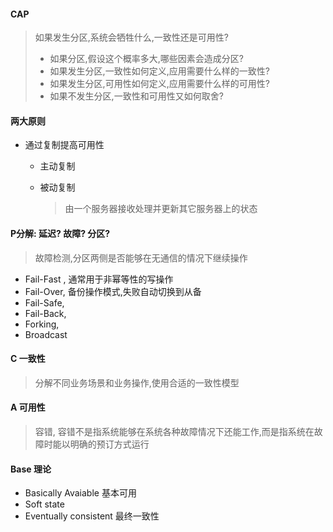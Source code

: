 #### CAP

> 如果发生分区,系统会牺牲什么,一致性还是可用性?
>
> * 如果分区,假设这个概率多大,哪些因素会造成分区?
> * 如果发生分区,一致性如何定义,应用需要什么样的一致性?
> * 如果发生分区,可用性如何定义,应用需要什么样的可用性?
> * 如果不发生分区,一致性和可用性又如何取舍?

#### 两大原则

* 通过复制提高可用性

  * 主动复制

  * 被动复制 

    > 由一个服务器接收处理并更新其它服务器上的状态

#### P分解: 延迟? 故障? 分区?

> 故障检测,分区两侧是否能够在无通信的情况下继续操作

* Fail-Fast , 通常用于非幂等性的写操作 
* Fail-Over, 备份操作模式,失败自动切换到从备
* Fail-Safe, 
* Fail-Back, 
* Forking, 
* Broadcast

#### C 一致性

> 分解不同业务场景和业务操作,使用合适的一致性模型

#### A 可用性

> 容错, 容错不是指系统能够在系统各种故障情况下还能工作,而是指系统在故障时能以明确的预订方式运行

#### Base 理论

- Basically Avaiable 基本可用 
- Soft state 
- Eventually consistent 最终一致性



